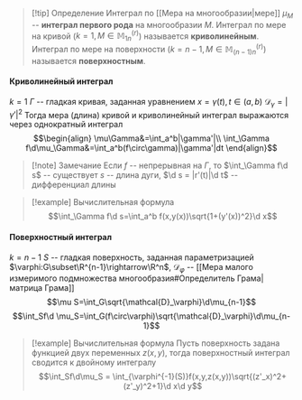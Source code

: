 >[!tip] Определение
>Интеграл по [[Мера на многообразии|мере]] $\mu_M$ -- **интеграл первого рода** на многообразии $M$.
>Интеграл по мере на кривой ($k=1, M\in\mathbb{M}^{(r)}_{1n}$) называется **криволинейным**. 
>Интеграл по мере на поверхности ($k=n-1, M\in\mathbb{M}^{(r)}_{(n-1)n}$) называется **поверхностным**. 
>

#### Криволинейный интеграл
$k=1$
$\Gamma$ -- гладкая кривая, заданная уравнением $x=\gamma(t), t\in(a,b)$
$\mathcal{D}_\gamma= |\gamma'|^2$
Тогда мера (длина) кривой и криволинейный интеграл выражаются через однократный интеграл $$\begin{align}
\mu\Gamma&=\int_a^b|\gamma'|\\
\int_\Gamma f\d\mu_\Gamma&=\int_a^b(f\circ\gamma)|\gamma'|dt
\end{align}$$
>[!note] Замечание
>Если $f$ -- непрерывная на $\Gamma$, то $\int_\Gamma f\d s$ -- существует 
>$s$ -- длина дуги, $\d s = |r'(t)|\d t$ -- дифференциал длины

>[!example] Вычислительная формула
>$$\int_\Gamma f\d s=\int_a^b f(x,y(x))\sqrt{1+(y'(x))^2}\d x$$
#### Поверхностный интеграл
$k=n-1$
$S$ -- гладкая поверхность, заданная параметризацией $\varphi:G\subset\R^{n-1}\rightarrow\R^n$, $\mathcal{D}_\varphi$ -- [[Мера малого измеримого подмножества многообразия#Определитель Грама|матрица Грама]]
$$\mu S=\int_G\sqrt{\mathcal{D}_\varphi}\d\mu_{n-1}$$
$$\int_Sf\d \mu_S=\int_G(f\circ\varphi)\sqrt{\mathcal{D}_\varphi}\d\mu_{n-1}$$
>[!example] Вычислительная формула
>Пусть поверхность задана функцией двух переменных $z(x,y)$, тогда поверхностный интеграл сводится к двойному интегралу $$\int_Sf\d\mu_S = \int_{\varphi^{-1}(S)}f(x,y,z(x,y))\sqrt{(z'_x)^2+(z'_y)^2+1}\d x\d y$$
